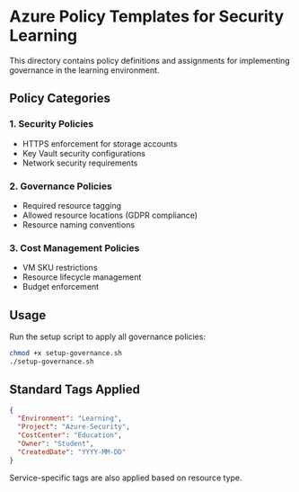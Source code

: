 # Azure Policy Templates for Security Learning

This directory contains policy definitions and assignments for implementing governance in the learning environment.

## Policy Categories

### 1. Security Policies
- HTTPS enforcement for storage accounts
- Key Vault security configurations
- Network security requirements

### 2. Governance Policies  
- Required resource tagging
- Allowed resource locations (GDPR compliance)
- Resource naming conventions

### 3. Cost Management Policies
- VM SKU restrictions
- Resource lifecycle management
- Budget enforcement

## Usage

Run the setup script to apply all governance policies:

```bash
chmod +x setup-governance.sh
./setup-governance.sh
```

## Standard Tags Applied

```json
{
  "Environment": "Learning",
  "Project": "Azure-Security", 
  "CostCenter": "Education",
  "Owner": "Student",
  "CreatedDate": "YYYY-MM-DD"
}
```

Service-specific tags are also applied based on resource type.
